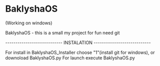 # BaklyshaOS

(Working on windows)

BaklyshaOS - this is a small my project for fun
need git

---------------------------- INSTALATION ----------------------------

For install in BaklyshaOS_Installer choose "1"(install git for windows), or downoload BaklyshaOS.py
For launch execute BaklyshaOS.py
